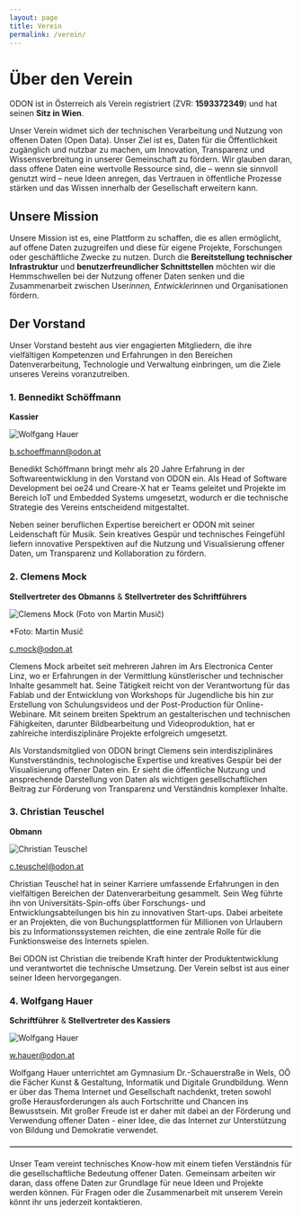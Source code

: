 ```yaml
---
layout: page
title: Verein
permalink: /verein/
---
```


# Über den Verein

ODON ist in Österreich als Verein registriert (ZVR: **1593372349**) und hat seinen **Sitz in Wien**.

Unser Verein widmet sich der technischen Verarbeitung und Nutzung von offenen Daten (Open Data). Unser Ziel ist es, Daten für die Öffentlichkeit zugänglich und nutzbar zu machen, um Innovation, Transparenz und Wissensverbreitung in unserer Gemeinschaft zu fördern. Wir glauben daran, dass offene Daten eine wertvolle Ressource sind, die – wenn sie sinnvoll genutzt wird – neue Ideen anregen, das Vertrauen in öffentliche Prozesse stärken und das Wissen innerhalb der Gesellschaft erweitern kann.

## Unsere Mission


Unsere Mission ist es, eine Plattform zu schaffen, die es allen ermöglicht, auf offene Daten zuzugreifen und diese für eigene Projekte, Forschungen oder geschäftliche Zwecke zu nutzen. Durch die **Bereitstellung technischer Infrastruktur** und **benutzerfreundlicher Schnittstellen** möchten wir die Hemmschwellen bei der Nutzung offener Daten senken und die Zusammenarbeit zwischen User*innen, Entwickler*innen und Organisationen fördern.

## Der Vorstand

Unser Vorstand besteht aus vier engagierten Mitgliedern, die ihre vielfältigen Kompetenzen und Erfahrungen in den Bereichen Datenverarbeitung, Technologie und Verwaltung einbringen, um die Ziele unseres Vereins voranzutreiben.

### 1. Bennedikt Schöffmann
**Kassier**

![Wolfgang Hauer](/assets/images/people/benedikt_schoeffmann.jpeg)

[b.schoeffmann@odon.at](mailto:b.schoeffmann@odon.at)

Benedikt Schöffmann bringt mehr als 20 Jahre Erfahrung in der Softwareentwicklung in den Vorstand von ODON ein. Als Head of Software Development bei oe24 und Creare-X hat er Teams geleitet und Projekte im Bereich IoT und Embedded Systems umgesetzt, wodurch er die technische Strategie des Vereins entscheidend mitgestaltet.

Neben seiner beruflichen Expertise bereichert er ODON mit seiner Leidenschaft für Musik. Sein kreatives Gespür und technisches Feingefühl liefern innovative Perspektiven auf die Nutzung und Visualisierung offener Daten, um Transparenz und Kollaboration zu fördern.

### 2. Clemens Mock
**Stellvertreter des Obmanns** & **Stellvertreter des Schriftführers**

![Clemens Mock (Foto von Martin Musič)](/assets/images/people/clemens_mock.jpeg)

*Foto: Martin Musič

[c.mock@odon.at](mailto:c.mock@odon.at)

Clemens Mock arbeitet seit mehreren Jahren im Ars Electronica Center Linz, wo er Erfahrungen in der Vermittlung künstlerischer und technischer Inhalte gesammelt hat. Seine Tätigkeit reicht von der Verantwortung für das Fablab und der Entwicklung von Workshops für Jugendliche bis hin zur Erstellung von Schulungsvideos und der Post-Production für Online-Webinare. Mit seinem breiten Spektrum an gestalterischen und technischen Fähigkeiten, darunter Bildbearbeitung und Videoproduktion, hat er zahlreiche interdisziplinäre Projekte erfolgreich umgesetzt.

Als Vorstandsmitglied von ODON bringt Clemens sein interdisziplinäres Kunstverständnis, technologische Expertise und kreatives Gespür bei der Visualisierung offener Daten ein. Er sieht die öffentliche Nutzung und ansprechende Darstellung von Daten als wichtigen gesellschaftlichen Beitrag zur Förderung von Transparenz und Verständnis komplexer Inhalte.

### 3. Christian Teuschel
**Obmann**

![Christian Teuschel](/assets/images/people/christian_teuschel.jpeg)

[c.teuschel@odon.at](mailto:c.teuschel@odon.at)

Christian Teuschel hat in seiner Karriere umfassende Erfahrungen in den vielfältigen Bereichen der Datenverarbeitung gesammelt. Sein Weg führte ihn von Universitäts-Spin-offs über Forschungs- und Entwicklungsabteilungen bis hin zu innovativen Start-ups. Dabei arbeitete er an Projekten, die von Buchungsplattformen für Millionen von Urlaubern bis zu Informationssystemen reichten, die eine zentrale Rolle für die Funktionsweise des Internets spielen.

Bei ODON ist Christian die treibende Kraft hinter der Produktentwicklung und verantwortet die technische Umsetzung. Der Verein selbst ist aus einer seiner Ideen hervorgegangen.

### 4. Wolfgang Hauer
**Schriftführer** & **Stellvertreter des Kassiers**

![Wolfgang Hauer](/assets/images/people/wolfgang_hauer.jpeg)

[w.hauer@odon.at](mailto:w.hauer@odon.at)

Wolfgang Hauer unterrichtet am Gymnasium Dr.-Schauerstraße in Wels, OÖ die Fächer Kunst & Gestaltung, Informatik und Digitale Grundbildung. Wenn er über das Thema Internet und Gesellschaft nachdenkt, treten sowohl große Herausforderungen als auch Fortschritte und Chancen ins Bewusstsein. Mit großer Freude ist er daher mit dabei an der Förderung und Verwendung offener Daten - einer Idee, die das Internet zur Unterstützung von Bildung und Demokratie verwendet.

<hr style="margin-top: 20px; margin-bottom: 20px; border: 1px solid #ccc;" />

Unser Team vereint technisches Know-how mit einem tiefen Verständnis für die gesellschaftliche Bedeutung offener Daten. Gemeinsam arbeiten wir daran, dass offene Daten zur Grundlage für neue Ideen und Projekte werden können. Für Fragen oder die Zusammenarbeit mit unserem Verein könnt ihr uns jederzeit kontaktieren.



